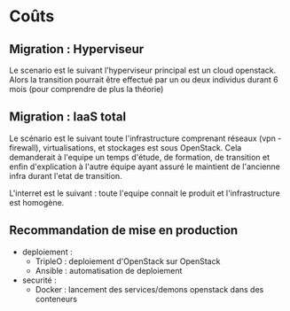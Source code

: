 # Coûts

## Migration : Hyperviseur

Le scenario est le suivant l'hyperviseur principal est un cloud openstack. Alors la transition pourrait être effectué par un ou deux individus durant 6 mois (pour comprendre de plus la théorie)

## Migration : IaaS total

Le scénario est le suivant toute l'infrastructure comprenant réseaux (vpn - firewall), virtualisations, et stockages est sous OpenStack. Cela demanderait à l'equipe un temps d'étude, de formation, de transition et enfin d'explication à l'autre équipe ayant assuré le maintient de l'ancienne infra durant l'etat de transition.


L'interret est le suivant : toute l'equipe connait le produit et l'infrastructure est homogène.

## Recommandation de mise en production

- deploiement :
  - TripleO : deploiement d'OpenStack sur OpenStack
  - Ansible : automatisation de deploiement
- securité :
  - Docker : lancement des services/demons openstack dans des conteneurs

